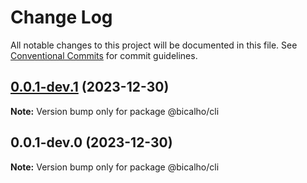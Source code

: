 # Change Log

All notable changes to this project will be documented in this file.
See [Conventional Commits](https://conventionalcommits.org) for commit guidelines.

## [0.0.1-dev.1](https://github.com/jacksonbicalho/bicalho-monorepo/compare/@bicalho/cli@0.0.1-dev.0...@bicalho/cli@0.0.1-dev.1) (2023-12-30)

**Note:** Version bump only for package @bicalho/cli

## 0.0.1-dev.0 (2023-12-30)

**Note:** Version bump only for package @bicalho/cli
